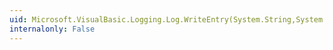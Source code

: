 ```yaml
---
uid: Microsoft.VisualBasic.Logging.Log.WriteEntry(System.String,System.Diagnostics.TraceEventType)
internalonly: False
---
```

